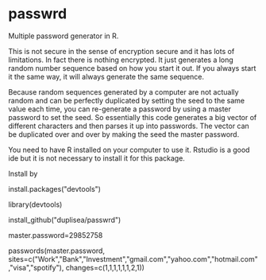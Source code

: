 # passwrd
Multiple password generator in R.

This is not secure in the sense of encryption secure and it has lots of limitations. In fact there is nothing encrypted. It just generates a long random number sequence based on how you start it out. If you always start it the same way, it will always generate the same sequence.

Because random sequences generated by a computer are not actually random and can be perfectly duplicated by setting the seed to the same value each time, you can re-generate a password by using a master password to set the seed. So essentially this code generates a big vector of different characters and then parses it up into  passwords. The vector can be duplicated over and over by making the seed the master password.

You need to have R installed on your computer to use it. Rstudio is a good ide but it is not necessary to install it for this package.

Install by

install.packages("devtools")

library(devtools)

install_github("duplisea/passwrd")

master.password=29852758

passwords(master.password, sites=c("Work","Bank","Investment","gmail.com","yahoo.com","hotmail.com","visa","spotify"), changes=c(1,1,1,1,1,1,2,1))
